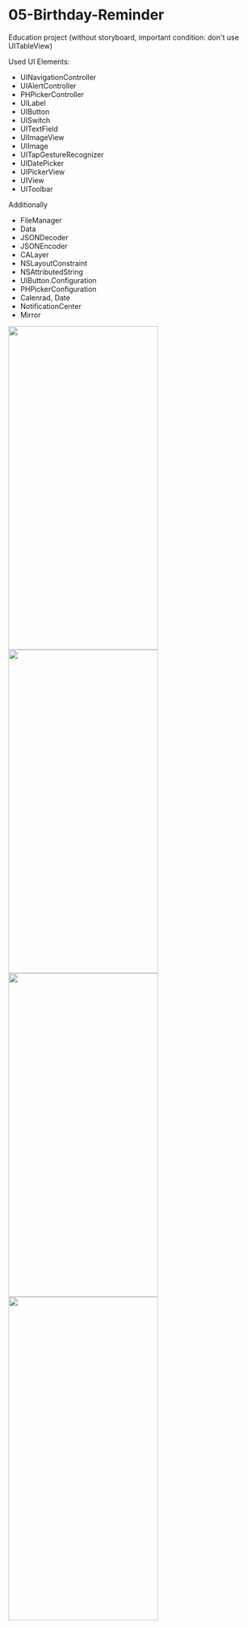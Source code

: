 # 05-Birthday-Reminder

Education project
(without storyboard, important condition: don't use UITableView)

Used UI Elements:
- UINavigationController
- UIAlertController
- PHPickerController
- UILabel
- UIButton
- UISwitch
- UITextField
- UIImageView
- UIImage
- UITapGestureRecognizer
- UIDatePicker
- UIPickerView
- UIView
- UIToolbar

Additionally
- FileManager
- Data
- JSONDecoder
- JSONEncoder
- CALayer
- NSLayoutConstraint
- NSAttributedString
- UIButton.Configuration
- PHPickerConfiguration
- Calenrad, Date
- NotificationCenter
- Mirror

<img src="https://user-images.githubusercontent.com/80542175/175559289-f6b55e25-d945-4976-8b10-e43308f4d538.gif" height=640 width=296><img src="https://user-images.githubusercontent.com/80542175/175559409-27821b92-9626-4e38-86e4-2583c4069fc1.gif" height=640 width=296><img src="https://user-images.githubusercontent.com/80542175/175559427-76f03b4c-68c7-4e72-a75e-fa72543e281a.gif" height=640 width=296><img src="https://user-images.githubusercontent.com/80542175/175559437-bad3b3ce-c45f-4029-825a-7c5424393d19.gif" height=640 width=296>
